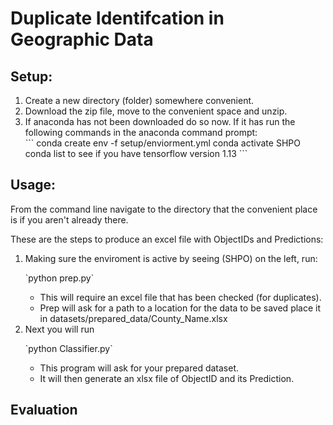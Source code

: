 # Duplicate Identifcation in Geographic Data

## Setup:
<ol>
    <li>Create a new directory (folder) somewhere convenient.</li>
    <li>Download the zip file, move to the convenient space and unzip.</li>
    <li>If anaconda has not been downloaded do so now. If it has run the following commands
    in the anaconda command prompt:</li>
    ```
       conda create env -f setup/enviorment.yml
       conda activate SHPO 
       conda list to see if you have tensorflow version 1.13
    ```
</ol>

## Usage:
From the command line navigate to the directory that the convenient place is if you aren't already there.
<p> These are the steps to produce an excel file with ObjectIDs and Predictions:
<ol>
    <li>Making sure the enviroment is active by seeing (SHPO) on the left, run: </li>
    <p> `python prep.py`
    <ul>
        <li>This will require an excel file that has been checked (for duplicates).</li>
        <li>Prep will ask for a path to a location for the data to be saved place it 
        in datasets/prepared_data/County_Name.xlsx</li>
    </ul>
    <li>Next you will run</li>
    <p> `python Classifier.py`
    <ul>
        <li>This program will ask for your prepared dataset.</li>
        <li>It will then generate an xlsx file of ObjectID and its Prediction. </li>
    </ul>
</ol>

## Evaluation
    
    
